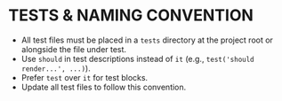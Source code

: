 # TESTS & NAMING CONVENTION

- All test files must be placed in a `tests` directory at the project root or alongside the file under test.
- Use `should` in test descriptions instead of `it` (e.g., `test('should render...', ...)`).
- Prefer `test` over `it` for test blocks.
- Update all test files to follow this convention.
